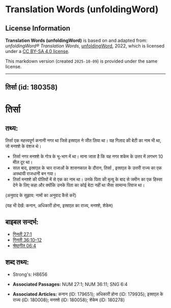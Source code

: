 # Translation Words (unfoldingWord)

## License Information

**Translation Words (unfoldingWord)** is based on and adapted from: _unfoldingWord® Translation Words_, [unfoldingWord](https://unfoldingword.org/utw), 2022, which is licensed under a [CC BY-SA 4.0 license](https://creativecommons.org/licenses/by-sa/4.0/legalcode.en).

This markdown version (created `2025-10-09`) is provided under the same license.



--------------------------------

## तिर्सा (id: 180358)

तिर्सा
======

तथ्य:
-----

तिर्सा एक महत्त्वपूर्ण कनानी नगर था जिसे इस्राएल ने जीत लिया था। यह गिलाद की बेटी का नाम भी था, जो मनश्शे के वंशज थे।

* तिर्सा नगर मनश्शे के गोत्र के भू\-भाग में था। माना जाता है कि यह नगर शकेम के उत्तर में लगभग 10 मील दूर था।
* साल बाद, इस्राएल के चार राजाओं के शासनकाल के दौरान, तिर्सा , इस्राएल के उत्तरी राज्य का एक अस्थायी राजधानी बन गया।
* तिर्सा मनश्शे की पोतियों में से एक का नाम था। उनके पिता की मृत्यु के बाद से जमीन का एक हिस्सा देने के लिए कहा और क्योंकि उनके पिता का कोई बेटा नहीं था जैसा सामान्य रिवाज था।

(अनुवाद के सुझाव: नामों का अनुवाद कैसे करें)

(यह भी देखें: कनान, अधिकारी होना, इस्राएल का राज्य, मनश्शे, शेकेम)

बाइबल सन्दर्भ:
--------------

* [गिनती 27:1](https://ref.ly/Num27:1)
* [गिनती 36:10–12](https://ref.ly/Num36:10-Num36:12)
* [श्रेष्ठगीत 06:4](https://ref.ly/Song6:4)

शब्द तथ्य:
----------

* Strong's: H8656

* **Associated Passages:** NUM 27:1; NUM 36:11; SNG 6:4
* **Associated Articles:** कनान (ID: 179651); अधिकारी होना (ID: 179935); इस्राएल के राज्य (ID: 180008); मनश्शे (ID: 180058); शेकेम (ID: 180278)

